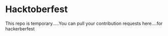 # Hacktoberfest
This repo is temporary.....You can pull your contribution requests here....for hackerberfest
